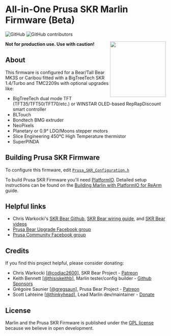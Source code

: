 # All-in-One Prusa SKR Marlin Firmware (Beta)

![GitHub](https://img.shields.io/github/license/marlinfirmware/marlin.svg)
![GitHub contributors](https://img.shields.io/github/contributors/marlinfirmware/marlin.svg)

<img align="right" width=175 src="buildroot/share/pixmaps/logo/marlin-250.png" />

__Not for production use. Use with caution!__

## About

This firmware is configured for a Bear/Tall Bear MK3S or Caribou fitted with a BigTreeTech SKR 1.4/Turbo and TMC2209s with optional upgrades like:
 - BigTreeTech dual mode TFT (TFT35/TFT50/TFT70/etc.) or WINSTAR OLED-based RepRapDiscount smart controller
 - BLTouch
 - Bondtech BMG extruder
 - NeoPixels
 - Planetary or 0.9° LDO/Moons stepper motors
 - Slice Engineering 450°C High Temperature thermistor
 - SuperPINDA

## Building Prusa SKR Firmware

To configure this firmware, edit [`Prusa_SKR_Configuration.h`](Marlin/Prusa_SKR_Configuration.h)

To build Prusa SKR Firmware you'll need [PlatformIO](https://docs.platformio.org/en/latest/ide.html#platformio-ide). Detailed setup instructions can be found on the [Building Marlin with PlatformIO for ReArm](https://marlinfw.org/docs/basics/install_rearm.html) guide.

## Helpful links

 - Chris Warkocki's [SKR Bear Github](https://github.com/codiac2600/SKR-Bear-Marlin), [SKR Bear wiring guide](https://github.com/codiac2600/SKR-MK3s-V1.4-Beta/blob/master/SKR%20MK3s%20Wire%20Guide.pdf), and [SKR Bear videos](https://youtube.com/c/ChrisWarkocki/search?query=skr+bear)
 - [Prusa Bear Upgrade Facebook group](https://facebook.com/groups/prusabearupgrade/)
 - [Prusa Community Facebook group](https://facebook.com/groups/675831176090951/)

## Credits

If you find this project helpful, please consider donating:

 - Chris Warkocki [[@codiac2600](https://github.com/codiac2600)], SKR Bear Project - [Patreon](https://patreon.com/chriswarkocki)
 - Keith Bennett [[@thisiskeithb](https://github.com/thisiskeithb)], Marlin tester/config builder - [Github Sponsors](https://github.com/sponsors/thisiskeithb)
 - Grégoire Saunier [[@gregsaun](https://github.com/gregsaun)], Prusa Bear Project - [Patreon](https://patreon.com/gregsaun)
 - Scott Lahteine [[@thinkyhead](https://github.com/thinkyhead)], Lead Marlin dev/maintainer - [Donate](https://www.thinkyhead.com/donate-to-marlin)

## License

Marlin and the Prusa SKR Firmware is published under the [GPL license](/LICENSE) because we believe in open development.